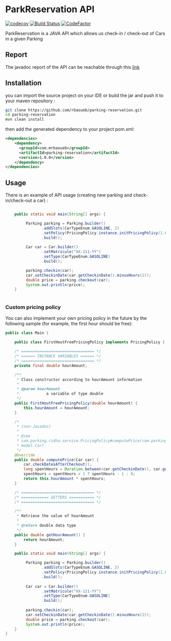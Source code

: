 # ParkReservation API

[![codecov](https://codecov.io/gh/rbaoueb/parking-reservation/branch/master/graph/badge.svg)](https://codecov.io/gh/rbaoueb/parking-reservation)
[![Build Status](https://travis-ci.com/rbaoueb/parking-reservation.svg?branch=master)](https://travis-ci.com/rbaoueb/parking-reservation)
[![CodeFactor](https://www.codefactor.io/repository/github/rbaoueb/parking-reservation/badge)](https://www.codefactor.io/repository/github/rbaoueb/parking-reservation)

ParkReservation is a JAVA API which allows us check-in / check-out of Cars in a given Parking

## Report
The javadoc report of the API can be reachable through this [link](https://rbaoueb.github.io/parking-reservation/)


## Installation
you can import the source project on your IDE or build the jar and push it to your maven repository :

```bash
git clone https://github.com/rbaoueb/parking-reservation.git
cd parking-reservation
mvn clean install
```

then add the generated dependency to your project pom.xml:
```xml
<dependencies>
    <dependency>
      <groupId>com.mrbaoueb</groupId>
	  <artifactId>parking-reservation</artifactId>
      <version>1.0.0</version>
    </dependency>
</dependencies>
```

## Usage

There is an example of API usage (creating new parking and check-in/check-out a car) : 
```java

	public static void main(String[] args) {

		 Parking parking = Parking.builder()
				.addSlots(CarTypeEnum.GASOLINE, 2)
				.setPolicy(PricingPolicy.instance.initPricingPolicy(1.6))
				.build();
		 
		 Car car = Car.builder()
				.setMatricule("XX-111-YY")
				.setType(CarTypeEnum.GASOLINE)
				.build();

		 parking.checkin(car);
		 car.setCheckinDate(car.getCheckinDate().minusHours(2));
		 double price = parking.checkout(car);
		 System.out.println(price);
	}
	
```

### Custom pricing policy
You can also implement your own pricing policy in the future by the following sample (for example, the first hour should be free):
```java
public class Main {

    public class FirstHoutFreePricingPolicy implements PricingPolicy {

	/* ================================ */
	/* ====== INSTANCE VARIABLES ====== */
	/* ================================ */
	private final double hourAmount;

	/**
	 * Class constructor according to hourAmount information
	 * 
	 * @param hourAmount
	 *            a variable of type double
	 */
	public FirstHoutFreePricingPolicy(double hourAmount) {
		this.hourAmount = hourAmount;
	}

	/*
	 * (non-Javadoc)
	 * 
	 * @see
	 * com.parking.ridha.service.PricingPolicy#computePrice(com.parking.ridha.
	 * model.Car)
	 */
	@Override
	public double computePrice(Car car) {
		car.checkDatesAfterCheckout();
		long spentHours = Duration.between(car.getCheckinDate(), car.getCheckoutDate()).toHours();
		spentHours = spentHours > 1 ? spentHours - 1 : 0;
		return this.hourAmount * spentHours;
	}

	/* ================================ */
	/* ============ GETTERS =========== */
	/* ================================ */

	/**
	 * Retrieve the value of hourAmount
	 * 
	 * @return double data type
	 */
	public double getHourAmount() {
		return hourAmount;
	}

	public static void main(String[] args) {

		 Parking parking = Parking.builder()
				.addSlots(CarTypeEnum.GASOLINE, 2)
				.setPolicy(PricingPolicy.instance.initPricingPolicy(1.6))
				.build();
		 
		 Car car = Car.builder()
				.setMatricule("XX-111-YY")
				.setType(CarTypeEnum.GASOLINE)
				.build();
				
		 parking.checkin(car);
		 car.setCheckinDate(car.getCheckinDate().minusHours(2));
		 double price = parking.checkout(car);
		 System.out.println(price);
	}
}